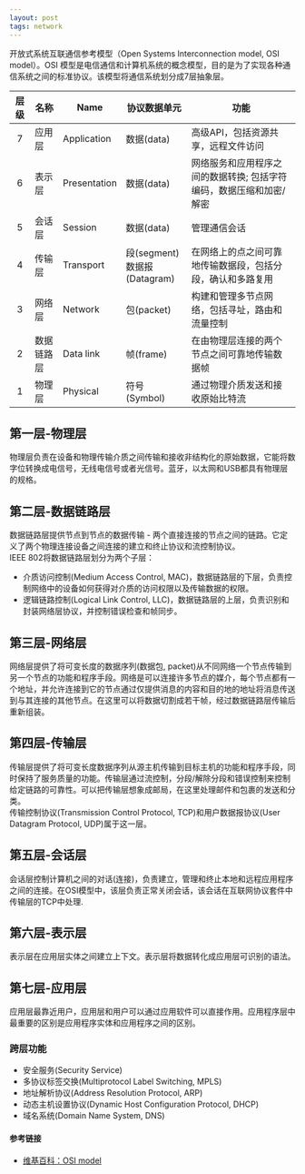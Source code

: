 ```yaml
---
layout: post
tags: network
---
```

开放式系统互联通信参考模型（Open Systems Interconnection model, OSI model）。OSI 模型是电信通信和计算机系统的概念模型，目的是为了实现各种通信系统之间的标准协议。该模型将通信系统划分成7层抽象层。

| 层级 | 名称 | Name | 协议数据单元 | 功能 |
| :--: | ---- | ---- | ----------------- | ---- |
| 7 | 应用层 | Application | 数据(data) | 高级API，包括资源共享，远程文件访问 |
| 6 | 表示层 | Presentation | 数据(data) | 网络服务和应用程序之间的数据转换; 包括字符编码，数据压缩和加密/解密 |
| 5 | 会话层 | Session | 数据(data) | 管理通信会话 |
| 4 | 传输层 | Transport | 段(segment)<br>数据报(Datagram) | 在网络上的点之间可靠地传输数据段，包括分段，确认和多路复用 |
| 3 | 网络层 | Network | 包(packet) | 构建和管理多节点网络，包括寻址，路由和流量控制 |
| 2 | 数据链路层 | Data link | 帧(frame) | 在由物理层连接的两个节点之间可靠地传输数据帧 |
| 1 | 物理层 | Physical | 符号(Symbol) | 通过物理介质发送和接收原始比特流 |

## 第一层-物理层
物理层负责在设备和物理传输介质之间传输和接收非结构化的原始数据，它能将数字位转换成电信号，无线电信号或者光信号。蓝牙，以太网和USB都具有物理层的规格。

## 第二层-数据链路层
数据链路层提供节点到节点的数据传输 - 两个直接连接的节点之间的链路。它定义了两个物理连接设备之间连接的建立和终止协议和流控制协议。  
IEEE 802将数据链路层划分为两个子层：
- 介质访问控制(Medium Access Control, MAC)，数据链路层的下层，负责控制网络中的设备如何获得对介质的访问权限以及传输数据的权限。
- 逻辑链路控制(Logical Link Control, LLC)，数据链路层的上层，负责识别和封装网络层协议，并控制错误检查和帧同步。

## 第三层-网络层
网络层提供了将可变长度的数据序列(数据包, packet)从不同网络一个节点传输到另一个节点的功能和程序手段。网络是可以连接许多节点的媒介，每个节点都有一个地址，并允许连接到它的节点通过仅提供消息的内容和目的地的地址将消息传送到与其连接的其他节点。在这里可以将数据切割成若干帧，经过数据链路层传输后重新组装。

## 第四层-传输层
传输层提供了将可变长度数据序列从源主机传输到目标主机的功能和程序手段，同时保持了服务质量的功能。传输层通过流控制，分段/解除分段和错误控制来控制给定链路的可靠性。可以把传输层想象成邮局，在这里处理邮件和包裹的发送和分类。  
传输控制协议(Transmission Control Protocol, TCP)和用户数据报协议(User Datagram Protocol, UDP)属于这一层。

## 第五层-会话层
会话层控制计算机之间的对话(连接)，负责建立，管理和终止本地和远程应用程序之间的连接。在OSI模型中，该层负责正常关闭会话，该会话在互联网协议套件中传输层的TCP中处理.

## 第六层-表示层
表示层在应用层实体之间建立上下文。表示层将数据转化成应用层可识别的语法。

## 第七层-应用层
应用层最靠近用户，应用层和用户可以通过应用软件可以直接作用。应用程序层中最重要的区别是应用程序实体和应用程序之间的区别。

### 跨层功能
- 安全服务(Security Service)
- 多协议标签交换(Multiprotocol Label Switching, MPLS)
- 地址解析协议(Address Resolution Protocol, ARP)
- 动态主机设置协议(Dynamic Host Configuration Protocol, DHCP)
- 域名系统(Domain Name System, DNS)

#### 参考链接
- [维基百科：OSI model](https://en.wikipedia.org/wiki/OSI_model)